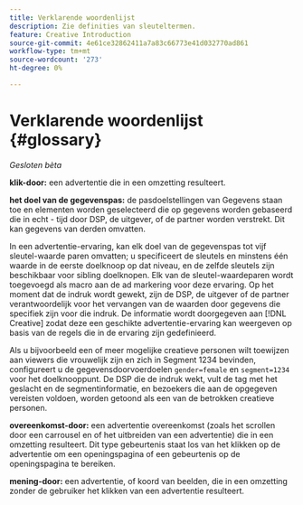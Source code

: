 ```yaml
---
title: Verklarende woordenlijst
description: Zie definities van sleuteltermen.
feature: Creative Introduction
source-git-commit: 4e61ce32862411a7a83c66773e41d032770ad861
workflow-type: tm+mt
source-wordcount: '273'
ht-degree: 0%

---
```


# Verklarende woordenlijst {#glossary}

*Gesloten bèta*

<!-- more feature metadata?? -->

<!-- ## A-B {#a-b} -->

<!-- not sure I need these "x-through" terms since that we're not creating conversion pixels in this UI, but see if they come up in other text -->

**klik-door:** een advertentie die in een omzetting resulteert.

**het doel van de gegevenspas:** de pasdoelstellingen van Gegevens staan toe en elementen worden geselecteerd die op gegevens worden gebaseerd die in echt - tijd door DSP, de uitgever, of de partner worden verstrekt. Dit kan gegevens van derden omvatten.

<!-- verify this -->In een advertentie-ervaring, kan elk doel van de gegevenspas tot vijf sleutel-waarde paren omvatten; u specificeert de sleutels en minstens één waarde in de eerste doelknoop op dat niveau, en de zelfde sleutels zijn beschikbaar voor sibling doelknopen. Elk van de sleutel-waardeparen wordt toegevoegd als macro aan de ad markering voor deze ervaring. Op het moment dat de indruk wordt gewekt, zijn de DSP, de uitgever of de partner verantwoordelijk voor het vervangen van de waarden door gegevens die specifiek zijn voor die indruk. De informatie wordt doorgegeven aan [!DNL Creative] zodat deze een geschikte advertentie-ervaring kan weergeven op basis van de regels die in de ervaring zijn gedefinieerd.

Als u bijvoorbeeld een of meer mogelijke creatieve personen wilt toewijzen aan viewers die vrouwelijk zijn en zich in Segment 1234 bevinden, configureert u de gegevensdoorvoerdoelen `gender=female` en `segment=1234` voor het doelknooppunt. De DSP die de indruk wekt, vult de tag met het geslacht en de segmentinformatie, en bezoekers die aan de opgegeven vereisten voldoen, worden getoond als een van de betrokken creatieve personen.

**overeenkomst-door:** een advertentie overeenkomst (zoals het scrollen door een carrousel en of het uitbreiden van een advertentie) die in een omzetting resulteert. Dit type gebeurtenis staat los van het klikken op de advertentie om een openingspagina of een gebeurtenis op de openingspagina te bereiken.

<!-- or flexible html5 creative variation? Not sure we need to mention this since there's no place to view the different variations per se:

**variation of a flexible HTML5 creative:** A derivation of a flexible HTML5 creative asset in your [!UICONTROL Creative Libraries], which is generated when you assign the creative to an experience and change any of the default attributes within the experience.
-->

**mening-door:** een advertentie, of koord van beelden, die in een omzetting zonder de gebruiker het klikken van een advertentie resulteert.

